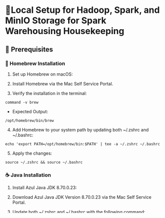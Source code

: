 # 🚀Local Setup for Hadoop, Spark, and MinIO Storage for Spark Warehousing Housekeeping

## 📌 Prerequisites

### 🍺 Homebrew Installation

1. Set up Homebrew on macOS:

2. Install Homebrew via the Mac Self Service Portal.

3. Verify the installation in the terminal:
```
command -v brew
```
- Expected Output:
```
/opt/homebrew/bin/brew
```
4. Add Homebrew to your system path by updating both ~/.zshrc and ~/.bashrc:
```
echo 'export PATH=/opt/homebrew/bin:$PATH' | tee -a ~/.zshrc ~/.bashrc
```
5. Apply the changes:
```
source ~/.zshrc && source ~/.bashrc
```

### ☕ Java Installation

1. Install Azul Java JDK 8.70.0.23:

2. Download Azul Java JDK Version 8.70.0.23 via the Mac Self Service Portal.

3. Update both ~/.zshrc and ~/.bashrc with the following command:
```
echo 'export JAVA_HOME=$(/usr/libexec/java_home)' | tee -a ~/.zshrc ~/.bashrc
echo 'export JAVA_HOME=/Library/Java/JavaVirtualMachines/zulu-8.jdk/Contents/Home' | tee -a ~/.zshrc ~/.bashrc
```
4. Apply the changes:
```
source ~/.zshrc && source ~/.bashrc
```
5. Verify Java installation:
```
java -version
```
- Expected Output:
```
openjdk version "1.8.0_xxx"
```

### 🚀 Maven Installation

1. Install Maven using Homebrew:
```
brew install maven
```
2. Add Maven environment variables to both ~/.zshrc and ~/.bashrc:
```
echo 'export M2_HOME=/Users/akhan396/apache-maven-3.8.6' | tee -a ~/.zshrc ~/.bashrc
echo 'export PATH=$PATH:$M2_HOME/bin' | tee -a ~/.zshrc ~/.bashrc
```
3. Apply the changes:
```
source ~/.zshrc && source ~/.bashrc
```
4. Verify the installation:
```
mvn -version
```
- Expected Output:
```
Apache Maven 3.9.9 (8e8579a9e76f7d015ee5ec7bfcdc97d260186937)
Maven home: /opt/homebrew/Cellar/maven/3.9.9/libexec
Java version: 1.8.0_372, vendor: Azul Systems, Inc., runtime: /Library/Java/JavaVirtualMachines/zulu-8.jdk/Contents/Home/jre
Default locale: en_IN, platform encoding: UTF-8
OS name: "mac os x", version: "14.x", arch: "aarch64", family: "mac"
```

### 🛠 Git Installation

1. Install Git using Homebrew:
```
brew install git
```
2. Verify the installation:
```
git --version
```

### 🐍 Scala Installation

1. Install Scala (version 2.13) using Homebrew:
```
brew install scala@2.13
```
2. Add Scala environment variable to both ~/.zshrc and ~/.bashrc:
```
echo 'export SCALA_HOME=/usr/local/opt/scala@2.13' | tee -a ~/.zshrc ~/.bashrc
```
3. Apply the changes:
```
source ~/.zshrc && source ~/.bashrc
```
4. Verify the installation:
```
scala -version
```

### 🌐 Proxy Configuration

1. For network access, set up proxy variables in both ~/.zshrc and ~/.bashrc:
```
export HTTP_PROXY="http://proxy.aexp.com:8080/"
export HTTPS_PROXY="https://proxy.aexp.com:8080/"
export NO_PROXY="localhost,127.0.0.1,.aexp.com"
```
2. Apply the changes:
```
source ~/.zshrc && source ~/.bashrc
```

## 🔑 IIQ Request & SSH Setup

###📝 Raise IIQ Request

1. Raise an IIQ Request for your Mac with the name PRC-AXP-BA-E3-AppUser-macOS-TEMP-ADMIN from 👉 [IIQ Request Portal](https://iiq.aexp.com/iam/newUIPOC.jsf)

2. Wait for approval to gain IIQ Access.

3. Once approved, go to Self Service and enable Make Me Admin - Engineer.

🔒 SSH Installation

Enable Make Me Admin in Self Service.

Set up proxy variables in your terminal:

export HTTP_PROXY="http://proxy.aexp.com:8080/"
export HTTPS_PROXY="https://proxy.aexp.com:8080/"

Install OpenSSH using Homebrew:

brew install openssh

Verify SSH installation:

ssh -V

✅ Expected Output:

OpenSSH_9.9p1, OpenSSL 3.4.0 22 Oct 2024

🔑 Setup SSH Key

Generate an SSH key:

ssh-keygen -t rsa -P ""

Press Enter to accept the default location and set a passphrase (optional but recommended).

Add your SSH key to authorized_keys:

cat ~/.ssh/id_rsa.pub >> ~/.ssh/authorized_keys

🔥 More setup details for Hadoop, Spark, and MinIO coming soon! Let me know if you need anything specific. 🚀

